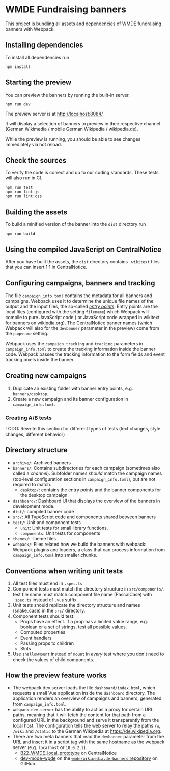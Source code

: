 # WMDE Fundraising banners

This project is bundling all assets and dependencies of WMDE fundraising banners with Webpack.

## Installing dependencies

To install all dependencies run

    npm install

## Starting the preview

You can preview the banners by running the built-in server.

    npm run dev

The preview server is at [http://localhost:8084/](http://localhost:8084/)

It will display a selection of banners to preview in their respective channel (German Wikimedia / mobile German Wikipedia / wikipedia.de).

While the preview is running, you should be able to see changes immediately via hot reload.

## Check the sources

To verify the code is correct and up to our coding standards. These tests will also run in CI.

    npm run test
    npm run lint:js
    npm run lint:css

## Building the assets

To build a minified version of the banner into the `dist` directory run

    npm run build

## Using the compiled JavaScript on CentralNotice

After you have built the assets, the `dist` directory contains `.wikitext`
files that you can insert 1:1 in CentralNotice.

## Configuring campaigns, banners and tracking

The file `campaign_info.toml` contains the metadata for all banners and
campaigns. Webpack uses it to determine the unique file names of the
output and the input files, the so-called *[entry
points](https://webpack.js.org/configuration/entry-context/)*. Entry
points are the local files (configured with the setting `filename`) which
Webpack will compile to pure JavaScript code ( or JavaScript code wrapped
in wikitext for banners on wikipdia.org). The CentralNotice banner names
(which Webpack will also for the `devbanner` parameter in the preview)
come from the `pagename` setting.

Webpack uses the `campaign_tracking` and `tracking` parameters in
`campaign_info.toml` to create the tracking information inside the banner
code. Webpack passes the tracking information to the form fields and event
tracking pixels inside the banner.

## Creating new campaigns
1. Duplicate an existing folder with banner entry points, e.g. `banners/desktop`.
2. Create a new campaign and its banner configuration in `campaign_info.toml`.

### Creating A/B tests

TODO: Rewrite this section for different types of tests (text changes,
style changes, different behavior)

## Directory structure

- `archive/`: Archived banners
- `banners/`: Contains subdirectories for each campaign (sometimes also called
	a *channel*). Subfolder names *should* match the campaign names
	(top-level configuration sections in `campaign_info.toml`), but are
	not required to match.
  - `desktop/`: contains the entry points and the banner components for
	the desktop campaign.
- `dashboard/`: Dashboard UI that displays the overview of the
  banners in development mode.
- `dist/`: compiled banner code
- `src/`: All TypeScript code and components shared between banners
- `test/`: Unit and component tests
  - `unit`: Unit tests for small library functions.
  - `components`: Unit tests for components
- `themes/`: Theme files
- `webpack/`: Files related how we build the banners with webpack: Webpack
	plugins and loaders, a class that can process information from
	`campaign_info.toml` into smaller chunks.

## Conventions when writing unit tests

1. All test files must end in `.spec.ts`
2. Component tests must match the directory structure in `src/components/`.
   test file name must match component file name (PascalCase) with
   `.spec.ts` instead of `.vue` suffix.
3. Unit tests should replicate the directory structure and names
   (snake_case) in the `src/` directory.
4. Component tests should test:
   - Props have an effect. If a prop has a limited value range, e.g.
     boolean or a set of strings, test all possible values.
   - Computed properties
   - Event handlers
   - Passing props to children
   - Slots
5. Use `shallowMount` instead of `mount` in *every* test where you don't
   need to check the values of child components.

## How the preview feature works
* The webpack dev server loads the file `dashboard/index.html`, which requests a small Vue application inside the `dashboard` directory. The application renders an overview of campaigns and banners, generated from `campaign_info.toml`.
* `webpack-dev-server` has the ability to act as a proxy for certain URL paths, meaning that it will fetch the content for that
  path from a configured URL in the background and serve it transparently from the local host. The configuration tells the web server to relay the paths `/w`, `/wiki` and `/static` to the German Wikipedia at https://de.wikipedia.org. 
* There are two meta banners that read the `devbanner` parameter from the URL and insert it in a script tag with the same hostname as the webpack server (e.g. `localhost` or `10.0.2.2`).
  * [B22_WMDE_local_prototype](https://meta.wikimedia.org/wiki/Special:CentralNoticeBanners/edit/B22_WMDE_local_prototype) on CentralNotice
  * [dev-mode-wpde](https://github.com/wmde/wikipedia.de-banners/blob/master/dev-mode-wpde.js) on the [`wmde/wikipedia.de-banners` repository](https://github.com/wmde/wikipedia.de-banners) on GitHub.

